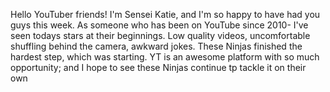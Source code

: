 Hello YouTuber friends! I'm Sensei Katie, and I'm so happy to have had you guys this week. 
As someone who has been on YouTube since 2010- I've seen todays stars at their beginnings.
Low quality videos, uncomfortable shuffling behind the camera, awkward jokes.
These Ninjas finished the hardest step, which was starting.
YT is an awesome platform with so much opportunity; and I hope to see these Ninjas continue tp tackle it on their own

